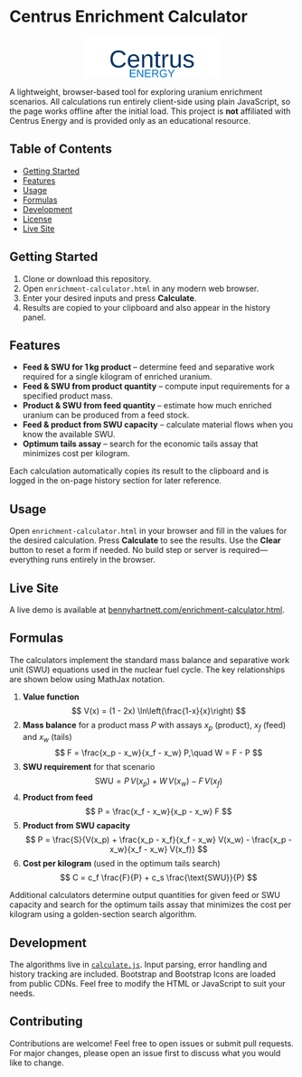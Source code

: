 # Centrus Enrichment Calculator

<p align="center">
  <!-- Approximated Centrus Energy logo. Replace with official artwork if available. -->
  <img src="assets/centrus-energy-logo.svg" alt="Centrus Energy Logo" width="240"/>
</p>

A lightweight, browser-based tool for exploring uranium enrichment scenarios. All calculations run entirely client-side using plain JavaScript, so the page works offline after the initial load. This project is **not** affiliated with Centrus Energy and is provided only as an educational resource.

## Table of Contents
- [Getting Started](#getting-started)
- [Features](#features)
- [Usage](#usage)
- [Formulas](#formulas)
- [Development](#development)
- [License](#license)
- [Live Site](#live-site)

## Getting Started
1. Clone or download this repository.
2. Open `enrichment-calculator.html` in any modern web browser.
3. Enter your desired inputs and press **Calculate**.
4. Results are copied to your clipboard and also appear in the history panel.

## Features
- **Feed & SWU for 1 kg product** – determine feed and separative work required for a single kilogram of enriched uranium.
- **Feed & SWU from product quantity** – compute input requirements for a specified product mass.
- **Product & SWU from feed quantity** – estimate how much enriched uranium can be produced from a feed stock.
- **Feed & product from SWU capacity** – calculate material flows when you know the available SWU.
- **Optimum tails assay** – search for the economic tails assay that minimizes cost per kilogram.

Each calculation automatically copies its result to the clipboard and is logged in the on-page history section for later reference.

## Usage
Open `enrichment-calculator.html` in your browser and fill in the values for the desired calculation. Press **Calculate** to see the results. Use the **Clear** button to reset a form if needed. No build step or server is required—everything runs entirely in the browser.

## Live Site
A live demo is available at [bennyhartnett.com/enrichment-calculator.html](https://bennyhartnett.com/enrichment-calculator.html).

## Formulas
The calculators implement the standard mass balance and separative work unit (SWU) equations used in the nuclear fuel cycle. The key relationships are shown below using MathJax notation.

1. **Value function**
   $$
   V(x) = (1 - 2x) \ln\left(\frac{1-x}{x}\right)
   $$
2. **Mass balance** for a product mass $P$ with assays $x_p$ (product), $x_f$ (feed) and $x_w$ (tails)
   $$
   F = \frac{x_p - x_w}{x_f - x_w} P,\quad W = F - P
   $$
3. **SWU requirement** for that scenario
   $$
   \text{SWU} = P\,V(x_p) + W\,V(x_w) - F\,V(x_f)
   $$
4. **Product from feed**
   $$
   P = \frac{x_f - x_w}{x_p - x_w} F
   $$
5. **Product from SWU capacity**
   $$
   P = \frac{S}{V(x_p) + \frac{x_p - x_f}{x_f - x_w} V(x_w) - \frac{x_p - x_w}{x_f - x_w} V(x_f)}
   $$
6. **Cost per kilogram** (used in the optimum tails search)
   $$
   C = c_f \frac{F}{P} + c_s \frac{\text{SWU}}{P}
   $$

Additional calculators determine output quantities for given feed or SWU capacity and search for the optimum tails assay that minimizes the cost per kilogram using a golden-section search algorithm.

## Development
The algorithms live in [`calculate.js`](calculate.js). Input parsing, error handling and history tracking are included. Bootstrap and Bootstrap Icons are loaded from public CDNs. Feel free to modify the HTML or JavaScript to suit your needs.
 
## Contributing
Contributions are welcome! Feel free to open issues or submit pull requests. For major changes, please open an issue first to discuss what you would like to change.

